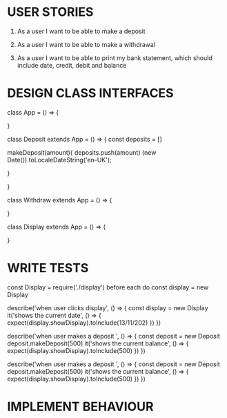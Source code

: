 # USER STORIES

 1. As a user I want to be able to make a deposit

 2. As a user I want to be able to make a withdrawal

 3. As a user I want to be able to print my bank statement, which should include date, credit, debit and balance

 # DESIGN CLASS INTERFACES

 class App = () => {

 }

 class Deposit extends App = () => {
 const deposits = []

 makeDeposit(amount){
 deposits.push(amount)
 (new Date()).toLocaleDateString('en-UK');

 }

 }

 class Withdraw extends App = () => {

 }

 class Display extends App = () => {

 }

 # WRITE TESTS

 const Display = require('./display')
 before each do
 const display = new Display

 describe('when user clicks display', () => {
 const display = new Display
 it('shows the current date', () => {
 expect(display.showDisplay).toInclude(13/11/202) })
 })

 describe('when user makes a deposit ', () => {
 const deposit = new Deposit
 deposit.makeDeposit(500)
 it('shows the current balance', () => {
 expect(display.showDisplay).toInclude(500) })
 })

 describe('when user makes a deposit ', () => {
 const deposit = new Deposit
 deposit.makeDeposit(500)
 it('shows the current balance', () => {
 expect(display.showDisplay).toInclude(500) })
 })

 # IMPLEMENT BEHAVIOUR
